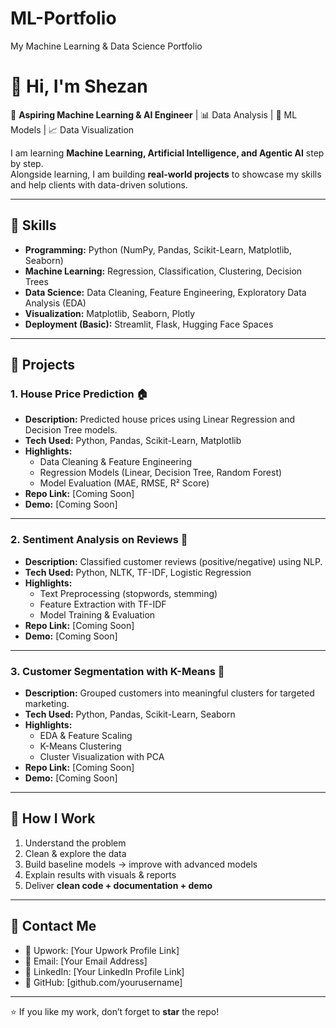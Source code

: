 # ML-Portfolio
My Machine Learning &amp; Data Science Portfolio
# 👋 Hi, I'm Shezan

🚀 **Aspiring Machine Learning & AI Engineer** | 📊 Data Analysis | 🤖 ML Models | 📈 Data Visualization  

I am learning **Machine Learning, Artificial Intelligence, and Agentic AI** step by step.  
Alongside learning, I am building **real-world projects** to showcase my skills and help clients with data-driven solutions.  

---

## 🔹 Skills
- **Programming:** Python (NumPy, Pandas, Scikit-Learn, Matplotlib, Seaborn)  
- **Machine Learning:** Regression, Classification, Clustering, Decision Trees  
- **Data Science:** Data Cleaning, Feature Engineering, Exploratory Data Analysis (EDA)  
- **Visualization:** Matplotlib, Seaborn, Plotly  
- **Deployment (Basic):** Streamlit, Flask, Hugging Face Spaces  

---

## 🔹 Projects

### 1. House Price Prediction 🏠  
- **Description:** Predicted house prices using Linear Regression and Decision Tree models.  
- **Tech Used:** Python, Pandas, Scikit-Learn, Matplotlib  
- **Highlights:**  
  - Data Cleaning & Feature Engineering  
  - Regression Models (Linear, Decision Tree, Random Forest)  
  - Model Evaluation (MAE, RMSE, R² Score)  
- **Repo Link:** [Coming Soon]  
- **Demo:** [Coming Soon]  

---

### 2. Sentiment Analysis on Reviews 💬  
- **Description:** Classified customer reviews (positive/negative) using NLP.  
- **Tech Used:** Python, NLTK, TF-IDF, Logistic Regression  
- **Highlights:**  
  - Text Preprocessing (stopwords, stemming)  
  - Feature Extraction with TF-IDF  
  - Model Training & Evaluation  
- **Repo Link:** [Coming Soon]  
- **Demo:** [Coming Soon]  

---

### 3. Customer Segmentation with K-Means 👥  
- **Description:** Grouped customers into meaningful clusters for targeted marketing.  
- **Tech Used:** Python, Pandas, Scikit-Learn, Seaborn  
- **Highlights:**  
  - EDA & Feature Scaling  
  - K-Means Clustering  
  - Cluster Visualization with PCA  
- **Repo Link:** [Coming Soon]  
- **Demo:** [Coming Soon]  

---

## 🔹 How I Work
1. Understand the problem  
2. Clean & explore the data  
3. Build baseline models → improve with advanced models  
4. Explain results with visuals & reports  
5. Deliver **clean code + documentation + demo**  

---

## 🔹 Contact Me
- 💼 Upwork: [Your Upwork Profile Link]  
- 📧 Email: [Your Email Address]  
- 🔗 LinkedIn: [Your LinkedIn Profile Link]  
- 🐙 GitHub: [github.com/yourusername]  

---

⭐ If you like my work, don’t forget to **star** the repo!
